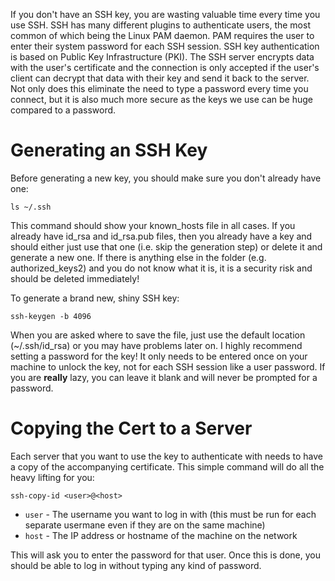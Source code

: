 If you don't have an SSH key, you are wasting valuable time every time you use SSH. SSH has many different plugins to authenticate users, the most common of which being the Linux PAM daemon. PAM requires the user to enter their system password for each SSH session. SSH key authentication is based on Public Key Infrastructure (PKI). The SSH server encrypts data with the user's certificate and the connection is only accepted if the user's client can decrypt that data with their key and send it back to the server. Not only does this eliminate the need to type a password every time you connect, but it is also much more secure as the keys we use can be huge compared to a password.

# Generating an SSH Key

Before generating a new key, you should make sure you don't already have one:

    ls ~/.ssh

This command should show your known_hosts file in all cases. If you already have id_rsa and id_rsa.pub files, then you already have a key and should either just use that one (i.e. skip the generation step) or delete it and generate a new one. If there is anything else in the folder (e.g. authorized_keys2) and you do not know what it is, it is a security risk and should be deleted immediately!

To generate a brand new, shiny SSH key:

    ssh-keygen -b 4096

When you are asked where to save the file, just use the default location (~/.ssh/id_rsa) or you may have problems later on. I highly recommend setting a password for the key! It only needs to be entered once on your machine to unlock the key, not for each SSH session like a user password. If you are **really** lazy, you can leave it blank and will never be prompted for a password.

# Copying the Cert to a Server

Each server that you want to use the key to authenticate with needs to have a copy of the accompanying certificate. This simple command will do all the heavy lifting for you:

    ssh-copy-id <user>@<host>

* `user` - The username you want to log in with (this must be run for each separate usermane even if they are on the same machine)
* `host` - The IP address or hostname of the machine on the network

This will ask you to enter the password for that user. Once this is done, you should be able to log in without typing any kind of password.
